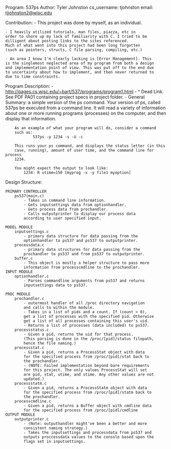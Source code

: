 Program: 537ps
Author: Tyler Johnston
cs_username: tjohnston
email: tjjohnston2@wisc.edu

Contribution:
	- This project was done by myself, as an individual.
	
	- I heavily utilized tutorials, man files, piazza, etc in 
	order to shore up my lack of familiarity with C. I tried to be 
	dilligent about posting links to the sites referenced.
	Much of what went into this project had been long forgotten
	(such as pointers, structs, C file parsing, compiling, etc.)
	
	- An area I know I'm clearly lacking is [Error Management]. This
	is the singlemost neglected area of my program from both a design
	and implementation point of view. This was put off to the end due
	to uncertainty about how to implement, and then never returned to
	due to time constraints. 
	
Program Description: 
	- http://pages.cs.wisc.edu/~bart/537/programs/program1.html
	- ^ Dead Link. See PDF PA01 containing project specs in project 
	folder.
	- General Summary:
		a simple version of the ps command. Your version of ps,
		called 537ps be executed from a command line. It will read a variety 
		of information about one or more running programs (processes) on the 
		computer, and then display that information. 
		
		As an example of what your program will do, consider a command 
		such as:
				537ps -p 1234 -s -U -c

		This runs your ps command, and displays the status letter (in this 
		case, running), amount of user time, and the command line for process 
		1234. 
		
		You might expect the output to look like:
			1234: R utime=150 [myprog -x -y file1 myoption]

Design Structure:

	PRIMARY CONTROLLER
		ps537(main.c)
			- Takes in command line information. 
			- Gets inputsettings data from optionhandler. 
			- Gets process data from prochandler. 
			- Calls outputprinter to display our process data 
			according to user specified input.
		
	MODEL MODULE
		inputsettings.c
			- primary data structure for data passing from the 
			optionhandler to ps537 and ps537 to outputprinter.
		processdata.c
			- primary data structures for data passing from the
			prochandler to ps537 and from ps537 to outputprinter.
		buffer.c
			- This object is mostly a helper structure to pass more
			information from processcmdline to the prochandler.
	INPUT MODULE
		optionhandler.c
			- Parses commandline arguments from ps537 and returns
			inputsettings data to ps537.
	
	PROC MODULE			
		prochandler.c
			- outermost handler of all /proc directory navigation
			and calls to within the module.
			- Takes in a list of pids and a count. If (count > 0),
			get a list of processes with the specified pid. Otherwise
			get a list of all processes containing this user's uid.
			- Returns a list of processes (data included) to ps537.
		processstatus.c
			- Given a pid, returns the uid for that process.
			(This parsing is done in the /proc/[pid]/status filepath,
			hence the file naming.)
		processstat.c
			- Given a pid, returns a ProcessStat object with data
			for the specified process from /proc/[pid]/stat back to
			the prochandler. 
			- (NOTE: Failed implementation beyond bare requirements
			for this project. The only values ProcessStat will set 
			are pid, stat, utime, and stime. Any other values are not
			updated.)
		processstatm.c
			- Given a pid, returns a ProcessStatm object with data
			for the specified process from /proc/[pid]/statm back to
			the prochandler.
		processcmdline.c
			- Given a pid, returns a Buffer object with cmdline data
			for the specified process from /proc/[pid]/cmdline
	OUTPUT MODULE
		outputprinter.c
			- (Note: outputhandler might've been a better and more
			consistent naming strategy.)
			- Takes the inputsettings and processdata from ps537 and
			outputs proccessdata values to the console based upon the
			flags set in inputsettings.	
